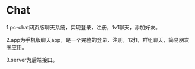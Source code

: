 # Chat
1.pc-chat网页版聊天系统，实现登录，注册，1v1聊天，添加好友。

2.app为手机版聊天app，是一个完整的登录，注册，1对1，群组聊天，简易朋友圈应用。

3.server为后端接口。
